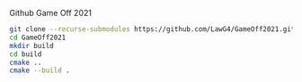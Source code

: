Github Game Off 2021

```bash
git clone --recurse-submodules https://github.com/LawG4/GameOff2021.git
cd GameOff2021
mkdir build
cd build
cmake ..
cmake --build .
```

